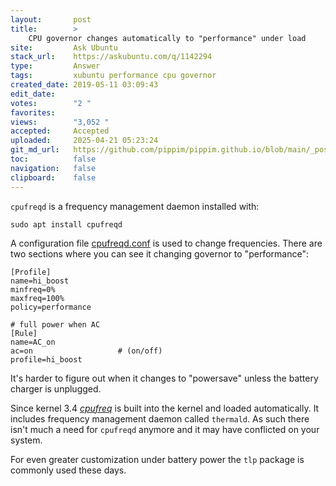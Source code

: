 ```yaml
---
layout:       post
title:        >
    CPU governor changes automatically to "performance" under load
site:         Ask Ubuntu
stack_url:    https://askubuntu.com/q/1142294
type:         Answer
tags:         xubuntu performance cpu governor
created_date: 2019-05-11 03:09:43
edit_date:    
votes:        "2 "
favorites:    
views:        "3,052 "
accepted:     Accepted
uploaded:     2025-04-21 05:23:24
git_md_url:   https://github.com/pippim/pippim.github.io/blob/main/_posts/2019/2019-05-11-CPU-governor-changes-automatically-to-_performance_-under-load.md
toc:          false
navigation:   false
clipboard:    false
---
```


`cpufreqd` is a frequency management daemon installed with:

``` 
sudo apt install cpufreqd
```

A configuration file [cpufreqd.conf][1] is used to change frequencies. There are two sections where you can see it changing governor to "performance":

``` 
[Profile]
name=hi_boost
minfreq=0%
maxfreq=100%
policy=performance

# full power when AC
[Rule]
name=AC_on
ac=on                   # (on/off)
profile=hi_boost
```

It's harder to figure out when it changes to "powersave" unless the battery charger is unplugged.

Since kernel 3.4 [*cpufreq*][2] is built into the kernel and loaded automatically. It includes frequency management daemon called `thermald`. As such there isn't much a need for `cpufreqd` anymore and it may have conflicted on your system. 

For even greater customization under battery power the `tlp` package is commonly used these days.

  [1]: https://linux.die.net/man/5/cpufreqd.conf
  [2]: https://wiki.archlinux.org/index.php/CPU_frequency_scaling
